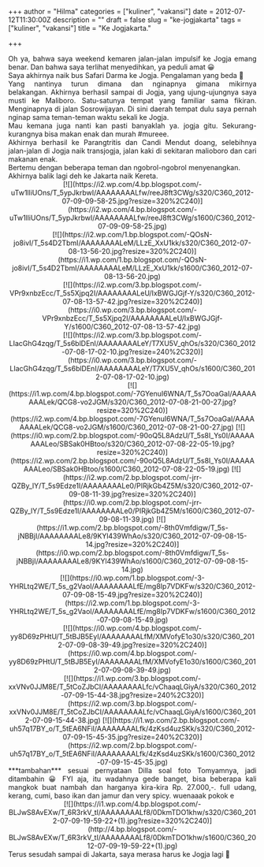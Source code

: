 +++
author = "Hilma"
categories = ["kuliner", "vakansi"]
date = 2012-07-12T11:30:00Z
description = ""
draft = false
slug = "ke-jogjakarta"
tags = ["kuliner", "vakansi"]
title = "Ke Jogjakarta."

+++

<div style="text-align: justify;"><span style="background-color: white;">Oh ya, bahwa saya weekend kemaren jalan-jalan impulsif ke Jogja emang benar.</span>  
<span style="background-color: white;">Dan bahwa saya terlihat menyedihkan, ya peduli amat 😀</span></div><div style="text-align: justify;"><span style="background-color: white;">Saya akhirnya naik bus Safari Darma ke Jogja. Pengalaman yang beda 🙂</span></div><div style="text-align: justify;">Yang nantinya turun dimana dan nginapnya gimana mikirnya belakangan. <span style="background-color: white;">Akhirnya berhasil sampai di Jogja, yang ujung-ujungnya saya musti ke Maliboro. Satu-satunya tempat yang familiar sama fikiran. Menginapnya di jalan Sosrowijayan. Di sini daerah tempat dulu saya pernah nginap sama teman-teman waktu sekali ke Jogja.</span></div><div style="text-align: justify;">Mau kemana juga nanti kan pasti banyaklah ya. jogja gitu. Sekurang-kurangnya bisa makan enak dan murah #mureee.</div><div style="text-align: justify;"><span style="background-color: white;">Akhirnya berhasil ke Parangtritis dan Candi Mendut doang, selebihnya jalan-jalan di Jogja naik transjogja, jalan kaki di sekitaran malioboro dan cari makanan enak.</span></div><div style="text-align: justify;">Bertemu dengan beberapa teman dan ngobrol-ngobrol menyenangkan.</div><div style="text-align: justify;">Akhirnya balik lagi deh ke Jakarta naik Kereta.</div><div style="text-align: center;"></div><div style="text-align: center;">[![](https://i2.wp.com/4.bp.blogspot.com/-uTw1lliUOns/T_5ypJkrbwI/AAAAAAAALfw/reeJ8ft3CWg/s320/C360_2012-07-09-09-58-25.jpg?resize=320%2C240)](https://i2.wp.com/4.bp.blogspot.com/-uTw1lliUOns/T_5ypJkrbwI/AAAAAAAALfw/reeJ8ft3CWg/s1600/C360_2012-07-09-09-58-25.jpg)</div><div class="separator" style="clear: both; text-align: center;">[![](https://i2.wp.com/1.bp.blogspot.com/-QOsN-jo8ivI/T_5s4D2TbmI/AAAAAAAALeM/LLzE_XxU1kk/s320/C360_2012-07-08-13-56-20.jpg?resize=320%2C240)](https://i1.wp.com/1.bp.blogspot.com/-QOsN-jo8ivI/T_5s4D2TbmI/AAAAAAAALeM/LLzE_XxU1kk/s1600/C360_2012-07-08-13-56-20.jpg)</div><div style="text-align: center;">[![](https://i2.wp.com/3.bp.blogspot.com/-VPr9xnbzEcc/T_5s5Xjpq2I/AAAAAAAALeU/IxBWGJGjf-Y/s320/C360_2012-07-08-13-57-42.jpg?resize=320%2C240)](https://i0.wp.com/3.bp.blogspot.com/-VPr9xnbzEcc/T_5s5Xjpq2I/AAAAAAAALeU/IxBWGJGjf-Y/s1600/C360_2012-07-08-13-57-42.jpg)</div><div style="text-align: center;">[![](https://i2.wp.com/3.bp.blogspot.com/-LIacGhG4zqg/T_5s6blDEnI/AAAAAAAALeY/T7XU5V_qhOs/s320/C360_2012-07-08-17-02-10.jpg?resize=240%2C320)](https://i0.wp.com/3.bp.blogspot.com/-LIacGhG4zqg/T_5s6blDEnI/AAAAAAAALeY/T7XU5V_qhOs/s1600/C360_2012-07-08-17-02-10.jpg)</div><div style="text-align: center;">[![](https://i1.wp.com/4.bp.blogspot.com/-7GYenuI6WNA/T_5s7OoaGaI/AAAAAAAALek/QCG8-vo2JGM/s320/C360_2012-07-08-21-00-27.jpg?resize=320%2C240)](https://i2.wp.com/4.bp.blogspot.com/-7GYenuI6WNA/T_5s7OoaGaI/AAAAAAAALek/QCG8-vo2JGM/s1600/C360_2012-07-08-21-00-27.jpg) [![](https://i0.wp.com/2.bp.blogspot.com/-90oQ5L8AdzU/T_5s8I_Ys0I/AAAAAAAALeo/SBSak0HBtoo/s320/C360_2012-07-08-22-05-19.jpg?resize=320%2C240)](https://i2.wp.com/2.bp.blogspot.com/-90oQ5L8AdzU/T_5s8I_Ys0I/AAAAAAAALeo/SBSak0HBtoo/s1600/C360_2012-07-08-22-05-19.jpg) [![](https://i2.wp.com/2.bp.blogspot.com/-jrr-QZBy_lY/T_5s9Edze1I/AAAAAAAALe0/PIRjkGb4Z5M/s320/C360_2012-07-09-08-11-39.jpg?resize=320%2C240)](https://i0.wp.com/2.bp.blogspot.com/-jrr-QZBy_lY/T_5s9Edze1I/AAAAAAAALe0/PIRjkGb4Z5M/s1600/C360_2012-07-09-08-11-39.jpg) [![](https://i1.wp.com/2.bp.blogspot.com/-8th0Vmfdigw/T_5s-jNBBjI/AAAAAAAALe8/9KYl439WhAo/s320/C360_2012-07-09-08-15-14.jpg?resize=320%2C240)](https://i0.wp.com/2.bp.blogspot.com/-8th0Vmfdigw/T_5s-jNBBjI/AAAAAAAALe8/9KYl439WhAo/s1600/C360_2012-07-09-08-15-14.jpg)</div><div style="text-align: center;"></div><div class="separator" style="clear: both; text-align: center;">[![](https://i0.wp.com/1.bp.blogspot.com/-3-YHRLtq2WE/T_5s_g2VaoI/AAAAAAAALfE/mg8Ip7VDKFw/s320/C360_2012-07-09-08-15-49.jpg?resize=320%2C240)](https://i2.wp.com/1.bp.blogspot.com/-3-YHRLtq2WE/T_5s_g2VaoI/AAAAAAAALfE/mg8Ip7VDKFw/s1600/C360_2012-07-09-08-15-49.jpg)</div><div style="text-align: center;"></div><div class="separator" style="clear: both; text-align: center;">[![](https://i0.wp.com/4.bp.blogspot.com/-yy8D69zPHtU/T_5tBJB5EyI/AAAAAAAALfM/XMVofyE1o30/s320/C360_2012-07-09-08-39-49.jpg?resize=320%2C240)](https://i0.wp.com/4.bp.blogspot.com/-yy8D69zPHtU/T_5tBJB5EyI/AAAAAAAALfM/XMVofyE1o30/s1600/C360_2012-07-09-08-39-49.jpg)</div><div style="text-align: center;"></div><div class="separator" style="clear: both; text-align: center;"></div><div style="text-align: center;"></div><div class="separator" style="clear: both; text-align: center;">[![](https://i1.wp.com/3.bp.blogspot.com/-xxVNv0JJM8E/T_5tCoZJbCI/AAAAAAAALfc/vChaaqLGiyA/s320/C360_2012-07-09-15-44-38.jpg?resize=240%2C320)](https://i2.wp.com/3.bp.blogspot.com/-xxVNv0JJM8E/T_5tCoZJbCI/AAAAAAAALfc/vChaaqLGiyA/s1600/C360_2012-07-09-15-44-38.jpg) [![](https://i1.wp.com/2.bp.blogspot.com/-uh57q17BY_o/T_5tEA6NFiI/AAAAAAAALfk/4zKsd4uzSKk/s320/C360_2012-07-09-15-45-35.jpg?resize=240%2C320)](https://i2.wp.com/2.bp.blogspot.com/-uh57q17BY_o/T_5tEA6NFiI/AAAAAAAALfk/4zKsd4uzSKk/s1600/C360_2012-07-09-15-45-35.jpg)</div><div style="text-align: center;"></div><div style="text-align: justify;">***tambahan***  
 sesuai pernyataan Dilla soal foto Tomyamnya, jadi ditambahin 😀  
 FYI aja, itu wadahnya gede banget, bisa beberapa kali mangkok buat nambah dan harganya kira-kira Rp. 27.000,-. full udang, kerang, cumi, baso ikan dan jamur dan very spicy. wuenaaak pokok e</div><div style="text-align: justify;"><div class="separator" style="clear: both; text-align: center;">[![](https://i1.wp.com/4.bp.blogspot.com/-BLJwS8AvEXw/T_6R3rkV_tI/AAAAAAAALf8/0DkmTDO1khw/s320/C360_2012-07-09-19-59-22+(1).jpg?resize=320%2C240)](http://4.bp.blogspot.com/-BLJwS8AvEXw/T_6R3rkV_tI/AAAAAAAALf8/0DkmTDO1khw/s1600/C360_2012-07-09-19-59-22+(1).jpg)</div>Terus sesudah sampai di Jakarta, saya merasa harus ke Jogja lagi 🙂

</div>


